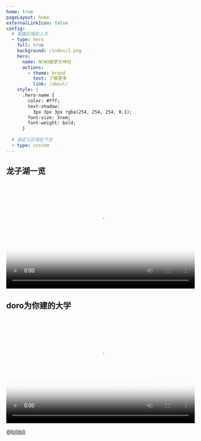 ```yaml
---
home: true
pageLayout: home
externalLinkIcon: false
config:
  # 英雄区域在上方
  - type: hero
    full: true
    background: /index/1.png
    hero:
      name: NCWU画梦方块社
      actions:
        - theme: brand
          text: 了解更多
          link: /about/
    style: |
      .hero-name {
        color: #fff;
        text-shadow: 
          3px 3px 3px rgba(254, 254, 254, 0.1);
        font-size: 3rem;
        font-weight: bold;
      }
  
  # 自定义区域在下方
  - type: custom
---
```



## 龙子湖一览

<div style="position: relative; padding-bottom: 56.25%; height: 0; overflow: hidden;">
  <video 
    controls 
    style="position: absolute; top: 0; left: 0; width: 100%; height: 100%;"
    poster="thumbnail.jpg">
    <source src="/index/long.mp4" type="video/mp4">
    您的浏览器不支持 HTML5 视频
  </video>
</div>

## doro为你建的大学

<div style="position: relative; padding-bottom: 56.25%; height: 0; overflow: hidden;">
  <video 
    controls 
    style="position: absolute; top: 0; left: 0; width: 100%; height: 100%;"
    poster="thumbnail.jpg">
    <source src="/index/doro.mp4" type="video/mp4">
    您的浏览器不支持 HTML5 视频
  </video>
</div>

@[bilibili](BV1akjwznEuc)